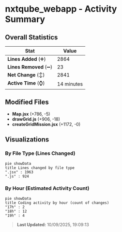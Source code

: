 # nxtqube_webapp - Activity Summary 

## Overall Statistics

| Stat                   | Value                                                             |
| ---------------------- | ----------------------------------------------------------------- |
| **Lines Added** (➕)   | 2864                                          |
| **Lines Removed** (➖) | 23                                        |
| **Net Change** (↕)    | 2841                |
| **Active Time** (⌚)   | 14 minutes |


## Modified Files
- **Map.jsx** (+786, -5)
- **drawGrid.js** (+906, -18)
- **createGridMission.jsx** (+1172, -0)

## Visualizations

### By File Type (Lines Changed)

```mermaid
pie showData
title Lines changed by file type
".jsx" : 1963
".js" : 924
```

### By Hour (Estimated Activity Count)

```mermaid
pie showData
title Coding activity by hour (count of changes)
"17h" : 2
"18h" : 12
"19h" : 4
```


> **Last Updated:** 10/09/2025, 19:09:13